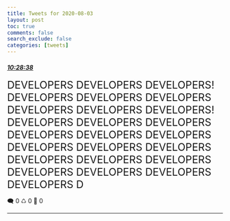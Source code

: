 ```yaml
---
title: Tweets for 2020-08-03
layout: post
toc: true
comments: false
search_exclude: false
categories: [tweets]
---
```



#### <a href = "https://twitter.com/deepfates/status/1290323701821407241">*10:28:38*</a>

<font size="5">DEVELOPERS DEVELOPERS DEVELOPERS!  DEVELOPERS DEVELOPERS DEVELOPERS DEVELOPERS DEVELOPERS DEVELOPERS!  DEVELOPERS DEVELOPERS DEVELOPERS DEVELOPERS DEVELOPERS DEVELOPERS DEVELOPERS DEVELOPERS DEVELOPERS DEVELOPERS DEVELOPERS DEVELOPERS DEVELOPERS DEVELOPERS DEVELOPERS DEVELOPERS D</font>



🗨️ 0 ♺ 0 🤍  0   

---
    
            

